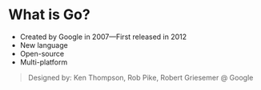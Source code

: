 # What is Go?

- Created by Google in 2007—First released in 2012
- New language
- Open-source
- Multi-platform



> Designed by: Ken Thompson, Rob Pike, Robert Griesemer @ Google